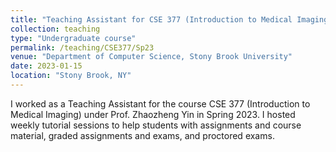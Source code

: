 ```yaml
---
title: "Teaching Assistant for CSE 377 (Introduction to Medical Imaging)"
collection: teaching
type: "Undergraduate course"
permalink: /teaching/CSE377/Sp23
venue: "Department of Computer Science, Stony Brook University"
date: 2023-01-15
location: "Stony Brook, NY"
---
```


<style>
a:link {
  text-decoration: none;
}
</style>

I worked as a Teaching Assistant for the course CSE 377 (Introduction to Medical Imaging) under [Prof. Zhaozheng Yin](https://www3.cs.stonybrook.edu/~zyin/index.htm) in Spring 2023. I hosted weekly tutorial sessions to help students with assignments and course material, graded assignments and exams, and proctored exams.